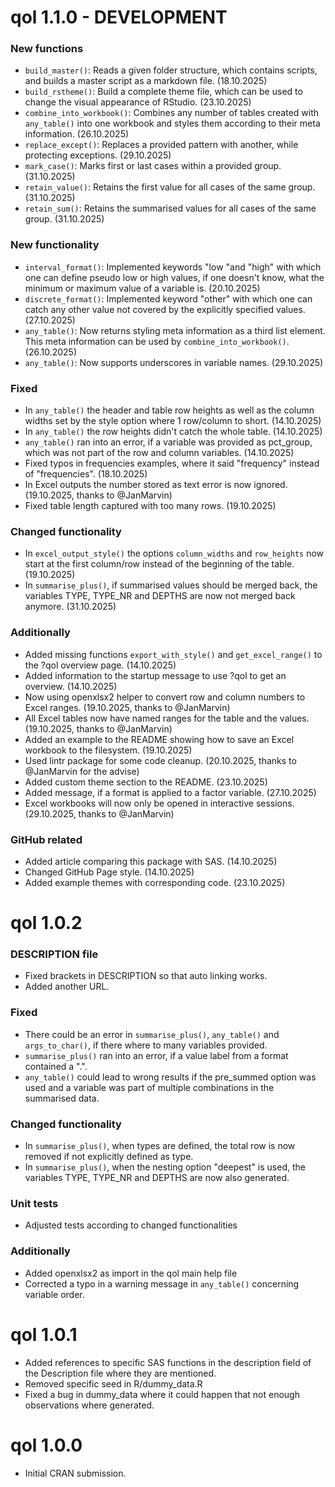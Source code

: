 # qol 1.1.0 - DEVELOPMENT

### New functions
* `build_master()`: Reads a given folder structure, which contains scripts, and builds a master script as a markdown file. (18.10.2025)
* `build_rstheme()`: Build a complete theme file, which can be used to change the visual appearance of RStudio. (23.10.2025)
* `combine_into_workbook()`: Combines any number of tables created with `any_table()` into one workbook and styles them according to their meta information. (26.10.2025)
* `replace_except()`: Replaces a provided pattern with another, while protecting exceptions. (29.10.2025)
* `mark_case()`: Marks first or last cases within a provided group. (31.10.2025)
* `retain_value()`: Retains the first value for all cases of the same group. (31.10.2025)
* `retain_sum()`: Retains the summarised values for all cases of the same group. (31.10.2025)

### New functionality
* `interval_format()`: Implemented keywords "low "and "high" with which one can define pseudo low or high values, if one doesn't know, what the minimum or maximum value of a variable is. (20.10.2025)
* `discrete_format()`: Implemented keyword "other" with which one can catch any other value not covered by the explicitly specified values. (27.10.2025)
* `any_table()`: Now returns styling meta information as a third list element. This meta information can be used by `combine_into_workbook()`. (26.10.2025)
* `any_table()`: Now supports underscores in variable names. (29.10.2025)

### Fixed
* In `any_table()` the header and table row heights as well as the column widths set by the style option where 1 row/column to short. (14.10.2025)
* In `any_table()` the row heights didn't catch the whole table. (14.10.2025)
* `any_table()` ran into an error, if a variable was provided as pct_group, which was not part of the row and column variables. (14.10.2025)
* Fixed typos in frequencies examples, where it said "frequency" instead of "frequencies". (18.10.2025)
* In Excel outputs the number stored as text error is now ignored. (19.10.2025, thanks to @JanMarvin)
* Fixed table length captured with too many rows. (19.10.2025)

### Changed functionality
* In `excel_output_style()` the options `column_widths` and `row_heights` now start at the first column/row instead of the beginning of the table. (19.10.2025)
* In `summarise_plus()`, if summarised values should be merged back, the variables TYPE, TYPE_NR and DEPTHS are now not merged back anymore. (31.10.2025)

### Additionally
* Added missing functions `export_with_style()` and `get_excel_range()` to the ?qol overview page. (14.10.2025)
* Added information to the startup message to use ?qol to get an overview. (14.10.2025)
* Now using openxlsx2 helper to convert row and column numbers to Excel ranges. (19.10.2025, thanks to @JanMarvin)
* All Excel tables now have named ranges for the table and the values. (19.10.2025, thanks to @JanMarvin)
* Added an example to the README showing how to save an Excel workbook to the filesystem. (19.10.2025)
* Used lintr package for some code cleanup. (20.10.2025, thanks to @JanMarvin for the advise)
* Added custom theme section to the README. (23.10.2025)
* Added message, if a format is applied to a factor variable. (27.10.2025)
* Excel workbooks will now only be opened in interactive sessions. (29.10.2025, thanks to @JanMarvin)

### GitHub related
* Added article comparing this package with SAS. (14.10.2025)
* Changed GitHub Page style. (14.10.2025)
* Added example themes with corresponding code. (23.10.2025)


# qol 1.0.2 

### DESCRIPTION file
* Fixed brackets in DESCRIPTION so that auto linking works.
* Added another URL.

### Fixed
* There could be an error in `summarise_plus()`, `any_table()` and `args_to_char()`, if there where to many variables provided.
* `summarise_plus()` ran into an error, if a value label from a format contained a ".".
* `any_table()` could lead to wrong results if the pre_summed option was used and a variable was part of multiple combinations in the summarised data.

### Changed functionality
* In `summarise_plus()`, when types are defined, the total row is now removed if not explicitly defined as type.
* In `summarise_plus()`, when the nesting option "deepest" is used, the variables TYPE, TYPE_NR and DEPTHS are now also generated.

### Unit tests
* Adjusted tests according to changed functionalities

### Additionally
* Added openxlsx2 as import in the qol main help file
* Corrected a typo in a warning message in `any_table()` concerning variable order.


# qol 1.0.1 

* Added references to specific SAS functions in the description field of the Description file where they are mentioned.
* Removed specific seed in R/dummy_data.R
* Fixed a bug in dummy_data where it could happen that not enough observations where generated.


# qol 1.0.0 

* Initial CRAN submission.
